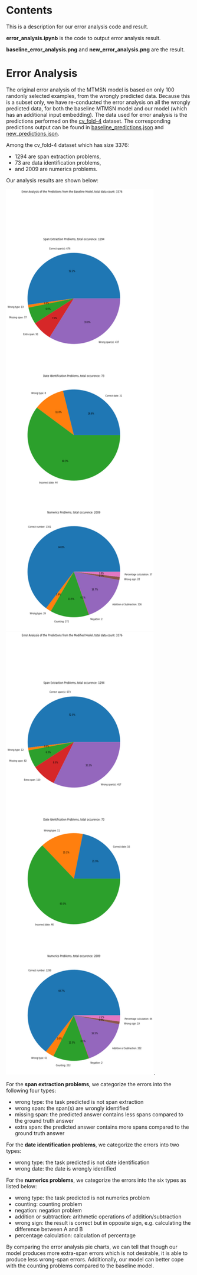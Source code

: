 # Contents

This is a description for our error analysis code and result.

**error_analysis.ipynb** is the code to output error analysis result.

**baseline_error_analysis.png** and **new_error_analysis.png** are the result.


# Error Analysis 

The original error analysis of the MTMSN model is based on only 100 randonly selected examples, from the wrongly predicted data. Because this is a subset only, we have re-conducted the error analysis on all the wrongly predicted data, for both the baseline MTMSN model and our model (which has an additional input embedding). The data used for error analysis is the predictions performed on the [cv_fold-4](dropdata/cv_fold-4.json) dataset. The corresponding predictions output can be found in [baseline_predictions.json](../baseline_predictions.json) and [new_predictions.json](../new_predictions.json). 

Among the cv_fold-4 dataset which has size 3376: 
- 1294 are span extraction problems, 
- 73 are data identification problems, 
- and 2009 are numerics problems. <br>

Our analysis results are shown below: 

<img src="https://github.com/valance/DROP-GroupFantasy/blob/main/error_analysis/baseline_error_analysis.png" width=400 height=1200/> <img src="https://github.com/valance/DROP-GroupFantasy/blob/main/error_analysis/new_error_analysis.png" width=400 height=1200/>. 


For the **span extraction problems**, we categorize the errors into the following four types:
- wrong type: the task predicted is not span extraction
- wrong span: the span(s) are wrongly identified
- missing span: the predicted answer contains less spans compared to the ground truth answer
- extra span: the predicted answer contains more spans compared to the ground truth answer

For the **date identification problems**, we categorize the errors into two types:
- wrong type: the task predicted is not date identification
- wrong date: the date is wrongly identified

For the **numerics problems**, we categorize the errors into the six types as listed below:
- wrong type: the task predicted is not numerics problem
- counting: counting problem
- negation: negation problem
- addition or subtraction: arithmetic operations of addition/subtraction
- wrong sign: the result is correct but in opposite sign, e.g. calculating the difference between A and B
- percentage calculation: calculation of percentage 

By comparing the error analysis pie charts, we can tell that though our model produces more extra-span errors which is not desirable, it is able to produce less wrong-span errors. Additionally, our model can better cope with the counting problems compared to the baseline model. 

